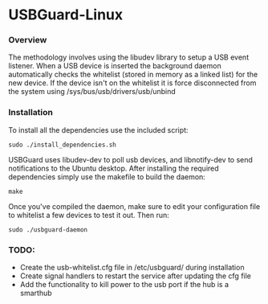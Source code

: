 # USBGuard-Linux

### Overview

The methodology involves using the libudev library to setup a USB event listener. When a USB device is inserted the background daemon automatically checks the whitelist (stored in memory as a linked list) for the new device. If the device isn't on the whitelist it is force disconnected from the system using /sys/bus/usb/drivers/usb/unbind

  
### Installation

To install all the dependencies use the included script:

`sudo ./install_dependencies.sh`

USBGuard uses libudev-dev to poll usb devices, and libnotify-dev to send notifications to the Ubuntu desktop. After installing the required dependencies simply use the makefile to build the daemon:

`make`

Once you've compiled the daemon, make sure to edit your configuration file to whitelist a few devices to test it out. Then run:

`sudo ./usbguard-daemon`


### TODO:

* Create the usb-whitelist.cfg file in /etc/usbguard/ during installation
* Create signal handlers to restart the service after updating the cfg file
* Add the functionality to kill power to the usb port if the hub is a smarthub
